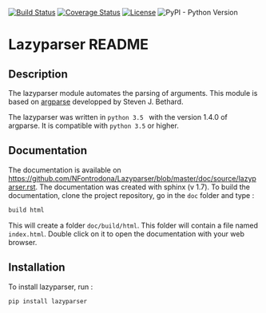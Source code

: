 [![Build Status](https://travis-ci.com/NFontrodona/Lazyparser.svg?token=kVsLPqgGYaJqBE1Jazyp&branch=master)](https://travis-ci.com/NFontrodona/Lazyparser)
[![Coverage Status](https://coveralls.io/repos/github/NFontrodona/Lazyparser/badge.svg?branch=master)](https://coveralls.io/github/NFontrodona/Lazyparser?branch=master)
[![License](https://img.shields.io/badge/License-Apache%202.0-blue.svg)](https://opensource.org/licenses/Apache-2.0)
![PyPI - Python Version](https://img.shields.io/pypi/pyversions/lazyparser.svg)

# Lazyparser README

## Description

The lazyparser module automates the parsing of arguments. 
This module is based on [argparse](https://docs.python.org/3.5/library/argparse.html) developped by Steven J. Bethard.

The lazyparser was written in ``python 3.5 `` with the version 1.4.0 of argparse.
It is compatible with ``python 3.5`` or higher.

## Documentation

The documentation is available on <https://github.com/NFontrodona/Lazyparser/blob/master/doc/source/lazyparser.rst>.
The documentation was created with sphinx (v 1.7).
To build the documentation, clone the project repository, go in the `doc` folder and type :

```sh
build html
```

This will create a folder `doc/build/html`. This folder will contain a file named ``index.html``. Double click on it to open the documentation with your web browser. 


## Installation

To install lazyparser, run :

```sh
pip install lazyparser
```

